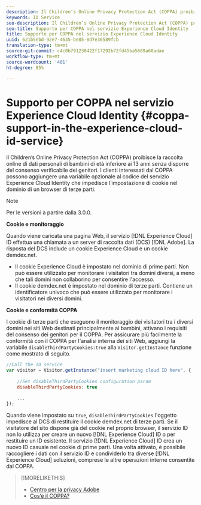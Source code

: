 ```yaml
---
description: Il Children’s Online Privacy Protection Act (COPPA) proibisce la raccolta online di dati personali di bambini di età inferiore ai 13 anni senza disporre del consenso verificabile dei genitori. I clienti interessati dal COPPA possono aggiungere una variabile opzionale al codice del servizio Experience Cloud Identity che impedisce l’impostazione di cookie nel dominio di un browser di terze parti.
keywords: ID Service
seo-description: Il Children’s Online Privacy Protection Act (COPPA) proibisce la raccolta online di dati personali di bambini di età inferiore ai 13 anni senza disporre del consenso verificabile dei genitori. I clienti interessati dal COPPA possono aggiungere una variabile opzionale al codice del servizio Experience Cloud Identity che impedisce l’impostazione di cookie nel dominio di un browser di terze parti.
seo-title: Supporto per COPPA nel servizio Experience Cloud Identity
title: Supporto per COPPA nel servizio Experience Cloud Identity
uuid: 621b5ebd-92e7-4635-be85-8d7e36589fcb
translation-type: tm+mt
source-git-commit: c4c0b791230422f17292b72fd45ba5689a60adae
workflow-type: tm+mt
source-wordcount: '401'
ht-degree: 85%

---
```



# Supporto per COPPA nel servizio Experience Cloud Identity {#coppa-support-in-the-experience-cloud-id-service}

Il Children’s Online Privacy Protection Act (COPPA) proibisce la raccolta online di dati personali di bambini di età inferiore ai 13 anni senza disporre del consenso verificabile dei genitori. I clienti interessati dal COPPA possono aggiungere una variabile opzionale al codice del servizio Experience Cloud Identity che impedisce l’impostazione di cookie nel dominio di un browser di terze parti.

>[!NOTE]
>
>Per le versioni a partire dalla 3.0.0.

**Cookie e monitoraggio**

Quando viene caricata una pagina Web, il servizio [!DNL Experience Cloud] ID effettua una chiamata a un server di raccolta dati (DCS) [!DNL Adobe]. La risposta del DCS include un cookie  Experience Cloud e un cookie demdex.net.

* Il cookie Experience Cloud è impostato nel dominio di prime parti. Non può essere utilizzato per monitorare i visitatori tra domini diversi, a meno che tali domini non collaborino per consentire l&#39;accesso.
* Il cookie demdex.net è impostato nel dominio di terze parti. Contiene un identificatore univoco che può essere utilizzato per monitorare i visitatori nei diversi domini.

**Cookie e conformità COPPA**

I cookie di terze parti che eseguono il monitoraggio dei visitatori tra i diversi domini nei siti Web destinati principalmente ai bambini, attivano i requisiti del consenso dei genitori per il COPPA. Per assicurare più facilmente la conformità con il COPPA per l&#39;analisi interna dei siti Web, aggiungi la variabile `disableThirdPartyCookies:true` alla `Visitor.getInstance` funzione come mostrato di seguito.

```js
//Call the ID service 
var visitor = Visitor.getInstance("insert marketing cloud ID here", { 
 
    //Set disableThirdPartyCookies configuration param 
    disableThirdPartyCookies: true 
 
    ... 
});
```

Quando viene impostato su `true`, `disableThirdPartyCookies` l&#39;oggetto impedisce al DCS di restituire il cookie demdex.net di terze parti. Se il visitatore del sito dispone già del cookie nel proprio browser, il servizio ID non lo utilizza per creare un nuovo [!DNL Experience Cloud] ID o per restituire un ID esistente. Il servizio [!DNL Experience Cloud] ID crea un nuovo ID casuale nel cookie di prime parti. Una volta attivato, è possibile raccogliere i dati con il servizio ID e condividerlo tra diverse [!DNL Experience Cloud] soluzioni, comprese le altre operazioni interne consentite dal COPPA.

>[!MORELIKETHIS]
>
>* [Centro per la privacy Adobe](http://www.adobe.com/it/privacy.html)
>* [Cos’è il COPPA?](http://www.consumer.ftc.gov/articles/0031-protecting-your-childs-privacy-online#whatis)

